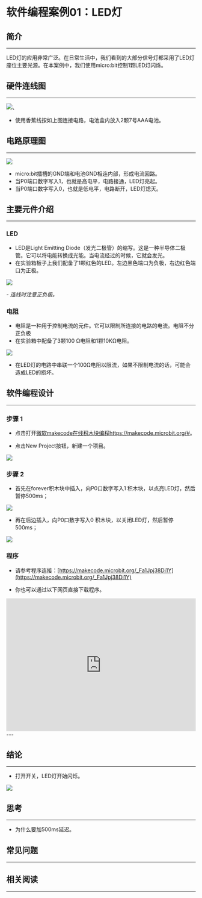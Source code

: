 # 软件编程案例01：LED灯

## 简介 ##
---
LED灯的应用非常广泛。在日常生活中，我们看到的大部分信号灯都采用了LED灯座位主要光源。在本案例中，我们使用micro:bit控制1颗LED灯闪烁。

## 硬件连线图 ##
---
![](./images/jGkCj0K.png)、

- 使用香蕉线按如上图连接电路，电池盒内放入2颗7号AAA电池。

## 电路原理图 ##
---
![](./images/5DImBjP.png)

- micro:bit插槽的GND端和电池GND相连内部，形成电流回路。
- 当P0端口数字写入1，也就是高电平，电路接通，LED灯亮起。
- 当P0端口数字写入0，也就是低电平，电路断开，LED灯熄灭。

## 主要元件介绍 ##
---
### LED ###
- LED是Light Emitting Diode（发光二极管）的缩写。这是一种半导体二极管。它可以将电能转换成光能。当电流经过的时候，它就会发光。
- 在实验箱板子上我们配备了1颗红色的LED。左边黑色端口为负极，右边红色端口为正极。

![](./images/ks4hn2r.png)

*- 连线时注意正负极。*

### 电阻 ###
- 电阻是一种用于控制电流的元件。它可以限制所连接的电路的电流。电阻不分正负极
- 在实验箱中配备了3颗100 Ω电阻和1颗10KΩ电阻。

![](./images/fv1fyJm.png)

- 在LED灯的电路中串联一个100Ω电阻以限流，如果不限制电流的话，可能会造成LED的损坏。

## 软件编程设计
---
### 步骤 1

- 点击打开[微软makecode在线积木块编程https://makecode.microbit.org/#](https://makecode.microbit.org/#)。

- 点击New Project按钮，新建一个项目。

![](./images/t34k5Zb.png)

### 步骤 2

- 首先在forever积木块中插入，向P0口数字写入1 积木块，以点亮LED灯，然后暂停500ms；

![](./images/VOh783L.png)

- 再在后边插入，向P0口数字写入0 积木块，以关闭LED灯，然后暂停500ms；

![](./images/D08SzOj.png)

### 程序

- 请参考程序连接：[https://makecode.microbit.org/_Fa1Jpj38Di1Y](https://makecode.microbit.org/_Fa1Jpj38Di1Y)

- 你也可以通过以下网页直接下载程序。

<div style="position:relative;height:0;padding-bottom:70%;overflow:hidden;"><iframe style="position:absolute;top:0;left:0;width:100%;height:100%;" src="https://makecode.microbit.org/#pub:_Fa1Jpj38Di1Y" frameborder="0" sandbox="allow-popups allow-forms allow-scripts allow-same-origin"></iframe></div>  
---


## 结论
---
- 打开开关，LED灯开始闪烁。

![](./images/KN0xKqX.gif)

## 思考
---
- 为什么要加500ms延迟。

## 常见问题
---


## 相关阅读  
---

